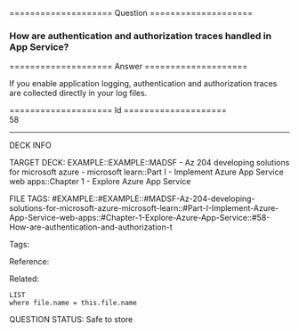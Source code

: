 ==================== Question ====================  

### How are authentication and authorization traces handled in App Service?  

==================== Answer ====================  

If you enable application logging, authentication and authorization traces are collected directly in your log files.

==================== Id ====================  
58

---

DECK INFO

TARGET DECK: EXAMPLE::EXAMPLE::MADSF - Az 204 developing solutions for microsoft azure - microsoft learn::Part I - Implement Azure App Service web apps::Chapter 1 - Explore Azure App Service

FILE TAGS: #EXAMPLE::#EXAMPLE::#MADSF-Az-204-developing-solutions-for-microsoft-azure-microsoft-learn::#Part-I-Implement-Azure-App-Service-web-apps::#Chapter-1-Explore-Azure-App-Service::#58-How-are-authentication-and-authorization-t

Tags:

Reference:

Related:

```dataview
LIST
where file.name = this.file.name
```

QUESTION STATUS: Safe to store
